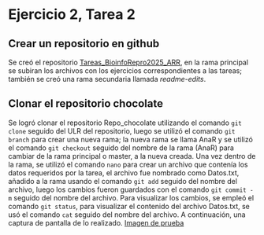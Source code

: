 # Ejercicio 2, Tarea 2

## Crear un repositorio en github

Se creó el repositorio [Tareas_BioinfoRepro2025_ARR](https://github.com/Ana-ingravida/Tareas_BioinfoRepro2025_ARR), en la rama principal se subiran los archivos con los ejercicios correspondientes a las tareas; también se creó una rama secundaria llamada *readme-edits*.



## Clonar el repositorio chocolate

Se logró clonar el repositorio Repo_chocolate utilizando el comando `git clone` seguido del ULR del repositorio, luego se utilizó el comando `git branch` para crear una nueva rama; la nueva rama se llama AnaR y se utilizó el comando `git checkout` seguido del nombre de la rama (AnaR) para cambiar de la rama principal o master, a la nueva creada.
Una vez dentro de la rama, se utilizó el comando `nano` para crear un archivo que contenía los datos requeridos por la tarea, el archivo fue nombrado como Datos.txt, añadido a la rama usando el comando `git add` seguido del nombre del archivo, luego los cambios fueron guardados con el comando `git commit -m` seguido del nombre del archivo.
Para visualizar los cambios, se empleó el comando `git status`, para visualizar el contenido del archivo Datos.txt, se usó el comando `cat` seguido del nombre del archivo.
A continuación, una captura de pantalla de lo realizado.
[Imagen de prueba](https://drive.google.com/file/d/1ameQjcy5jlVzHKCeakq9fHAZnwwS9zmJ/view?usp=drive_link)













